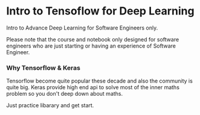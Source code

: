 # Intro to Tensoflow for Deep Learning

Intro to Advance Deep Learning for Software Engineers only.

Please note that the course and notebook only designed for software engineers who are just starting or having an experience of Software Engineer.

### Why Tensorflow & Keras

Tensorflow become quite popular these decade and also the community is quite big. Keras provide high end api to solve most of the inner 
maths problem so you don't deep down about maths. 

Just practice libarary and get start.

